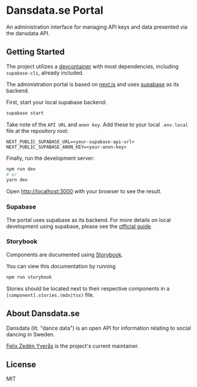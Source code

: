 # Dansdata.se Portal

An administration interface for managing API keys and data presented via the dansdata API.

## Getting Started

The project utilizes a [devcontainer](https://code.visualstudio.com/docs/remote/containers)
with most dependencies, including `supabase-cli`, already included.

The administration portal is based on [next.js](https://nextjs.org/) and uses [supabase](https://supabase.com/)
as its backend.

First, start your local supabase backend:

```bash
supabase start
```

Take note of the `API URL` and `anon key`. Add these to your local `.env.local` file at the repository root:

```dotenv
NEXT_PUBLIC_SUPABASE_URL=<your-supabase-api-url>
NEXT_PUBLIC_SUPABASE_ANON_KEY=<your-anon-key>
```

Finally, run the development server:

```bash
npm run dev
# or
yarn dev
```

Open [http://localhost:3000](http://localhost:3000) with your browser to see the result.

### Supabase

The portal uses supabase as its backend. For more details on local development using
supabase, please see the [official guide](https://supabase.com/docs/guides/local-development).

### Storybook

Components are documented using [Storybook](https://storybook.js.org/).

You can view this documentation by running

```bash
npm run storybook
```

Stories should be located next to their respective components in a `[component].stories.(mdx|tsx)` file.

## About Dansdata.se

Dansdata (lit. "dance data") is an open API for information relating to social dancing in Sweden.

[Felix Zedén Yverås](https://github.com/FelixZY) is the project's current maintainer.

## License

MIT
